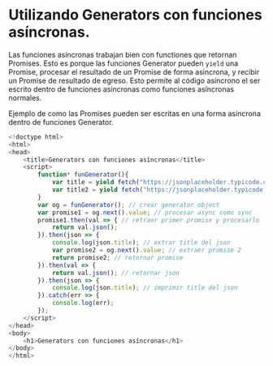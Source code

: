 # Utilizando Generators con funciones asíncronas.

Las funciones asíncronas trabajan bien con functiones que retornan Promises. Esto es porque las funciones Generator pueden `yield` una Promise, procesar el resultado de un Promise de forma asíncrona, y recibir un Promise de resultado de egreso. Esto permite al código asíncrono el ser escrito dentro de funciones asíncronas como funciones asíncronas normales.

Ejemplo de como las Promises pueden ser escritas en una forma asíncrona dentro de funciones Generator.

```js
<!doctype html>
<html>
<head>
    <title>Generators con funciones asíncronas</title>
    <script>
        function* funGenerator(){
            var title = yield fetch("https://jsonplaceholder.typicode.com/posts/1");
            var title2 = yield fetch("https://jsonplaceholder.typicode.com/posts/2");
        }
        var og = funGenerator(); // crear generator object
        var promise1 = og.next().value; // procesar async como sync
        promise1.then(val => { // retraer primer promise y procesarlo
            return val.json();
        }).then(json => {
            console.log(json.title); // extrar title del json
            var promise2 = og.next().value; // extraer promise 2
            return promise2; // retornar promise
        }).then(val => {
            return val.json(); // retornar json
        }).then(json => {
            console.log(json.title); // imprimir title del json
        }).catch(err => {
            console.log(err);
        });
    </script>
</head>
<body>
    <h1>Generators con funciones asíncronas</h1>
</body>
</html>
```


